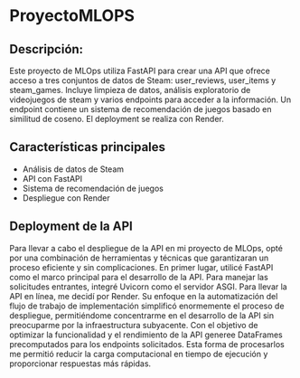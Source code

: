 # ProyectoMLOPS

## Descripción:

Este proyecto de MLOps utiliza FastAPI para crear una API que ofrece acceso a tres conjuntos de datos de Steam: user_reviews, user_items y steam_games. Incluye limpieza de datos, 
análisis exploratorio de videojuegos de steam y varios endpoints para acceder a la información. Un endpoint contiene un sistema de recomendación de juegos basado en similitud de coseno. 
El deployment se realiza con Render.

## Características principales

- Análisis de datos de Steam
- API con FastAPI
- Sistema de recomendación de juegos
- Despliegue con Render

## Deployment de la API

Para llevar a cabo el despliegue de la API en mi proyecto de MLOps, opté por una combinación de herramientas y técnicas que garantizaran un proceso eficiente y sin complicaciones.
En primer lugar, utilicé FastAPI como el marco principal para el desarrollo de la API. Para manejar las solicitudes entrantes, integré Uvicorn como el servidor ASGI. Para llevar la API en línea, me decidí por Render. Su enfoque en la automatización del flujo de trabajo de implementación simplificó enormemente el proceso de despliegue, permitiéndome concentrarme en el desarrollo de la API sin preocuparme por la infraestructura subyacente.
Con el objetivo de optimizar la funcionalidad y el rendimiento de la API generee DataFrames precomputados para los endpoints solicitados. Esta forma de procesarlos me permitió reducir la carga computacional en tiempo de ejecución y proporcionar respuestas más rápidas.

